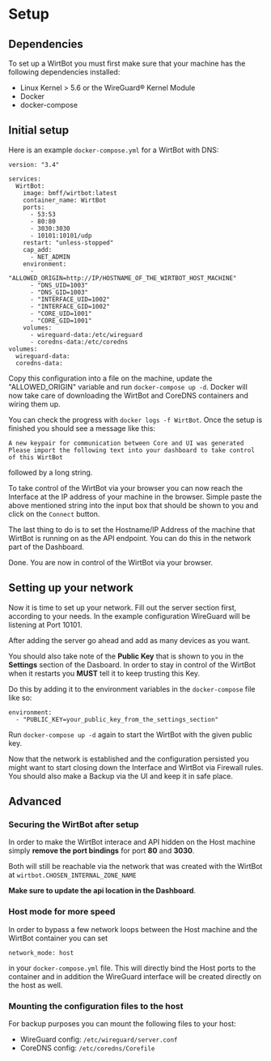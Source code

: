 # Setup

## Dependencies

To set up a WirtBot you must first make sure that your machine has the following dependencies installed:

- Linux Kernel > 5.6 or the WireGuard® Kernel Module
- Docker
- docker-compose

## Initial setup

Here is an example `docker-compose.yml` for a WirtBot with DNS:

```
version: "3.4"

services:
  WirtBot:
    image: bmff/wirtbot:latest
    container_name: WirtBot
    ports:
      - 53:53
      - 80:80
      - 3030:3030
      - 10101:10101/udp
    restart: "unless-stopped"
    cap_add:
      - NET_ADMIN
    environment:
      - "ALLOWED_ORIGIN=http://IP/HOSTNAME_OF_THE_WIRTBOT_HOST_MACHINE"
      - "DNS_UID=1003"
      - "DNS_GID=1003"
      - "INTERFACE_UID=1002"
      - "INTERFACE_GID=1002"
      - "CORE_UID=1001"
      - "CORE_GID=1001"
    volumes:
      - wireguard-data:/etc/wireguard
      - coredns-data:/etc/coredns
volumes:
  wireguard-data:
  coredns-data:

```

Copy this configuration into a file on the machine, update the "ALLOWED_ORIGIN" variable and run `docker-compose up -d`.
Docker will now take care of downloading the WirtBot and CoreDNS containers and wiring them up.

You can check the progress with `docker logs -f WirtBot`.
Once the setup is finished you should see a message like this:

```
A new keypair for communication between Core and UI was generated
Please import the following text into your dashboard to take control of this WirtBot
```

followed by a long string.

To take control of the WirtBot via your browser you can now reach the Interface at the IP address of your machine in the browser.
Simple paste the above mentioned string into the input box that should be shown to you and click on the `Connect` button.

The last thing to do is to set the Hostname/IP Address of the machine that WirtBot is running on as the API endpoint. You can do this in the network part of the Dashboard.

Done. You are now in control of the WirtBot via your browser.

## Setting up your network

Now it is time to set up your network. Fill out the server section first, according to your needs. In the example configuration WireGuard will be listening at Port 10101.

After adding the server go ahead and add as many devices as you want.

You should also take note of the **Public Key** that is shown to you in the **Settings** section of the Dasboard.
In order to stay in control of the WirtBot when it restarts you **MUST** tell it to keep trusting this Key.

Do this by adding it to the environment variables in the `docker-compose` file like so:

```
environment:
  - "PUBLIC_KEY=your_public_key_from_the_settings_section"
```

Run `docker-compose up -d` again to start the WirtBot with the given public key.

Now that the network is established and the configuration persisted you might want to start closing down the Interface and WirtBot via Firewall rules.
You should also make a Backup via the UI and keep it in safe place.

## Advanced

### Securing the WirtBot after setup

In order to make the WirtBot interace and API hidden on the Host machine simply **remove the port bindings** for port **80** and **3030**.

Both will still be reachable via the network that was created with the WirtBot at `wirtbot.CHOSEN_INTERNAL_ZONE_NAME`

**Make sure to update the api location in the Dashboard**.

### Host mode for more speed

In order to bypass a few network loops between the Host machine and the WirtBot container you can set

```
network_mode: host
```

in your `docker-compose.yml` file. This will directly bind the Host ports to the container and in addition the WireGuard interface will be created directly on the host as well.

### Mounting the configuration files to the host

For backup purposes you can mount the following files to your host:

- WireGuard config: `/etc/wireguard/server.conf`
- CoreDNS config: `/etc/coredns/Corefile`
